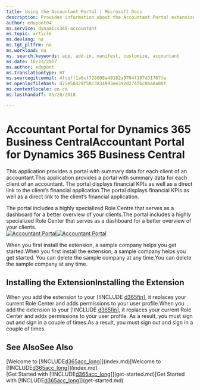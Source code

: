```yaml
---
title: Using the Accountant Portal | Microsoft Docs
description: Provides information about the Accountant Portal extension.
author: edupont04
ms.service: dynamics365-accountant
ms.topic: article
ms.devlang: na
ms.tgt_pltfrm: na
ms.workload: na
ms. search.keywords: app, add-in, manifest, customize, accountant
ms.date: 10/23/2017
ms.author: edupont
ms.translationtype: HT
ms.sourcegitcommit: 4fceff1a6cf728608a49182a9704f187d31767fe
ms.openlocfilehash: d75e50429f58c3834993ee392d274f6c8ba8a00f
ms.contentlocale: en-ca
ms.lasthandoff: 05/28/2018

---
```

# <a name="accountant-portal-for-dynamics-365-business-central"></a><span data-ttu-id="30198-103">Accountant Portal for Dynamics 365 Business Central</span><span class="sxs-lookup"><span data-stu-id="30198-103">Accountant Portal for Dynamics 365 Business Central</span></span>
<span data-ttu-id="30198-104">This application provides a portal with summary data for each client of an accountant.</span><span class="sxs-lookup"><span data-stu-id="30198-104">This application provides a portal with summary data for each client of an accountant.</span></span> <span data-ttu-id="30198-105">The portal displays financial KPIs as well as a direct link to the client’s financial application.</span><span class="sxs-lookup"><span data-stu-id="30198-105">The portal displays financial KPIs as well as a direct link to the client’s financial application.</span></span>  

<span data-ttu-id="30198-106">The portal includes a highly specialized Role Centre that serves as a dashboard for a better overview of your clients.</span><span class="sxs-lookup"><span data-stu-id="30198-106">The portal includes a highly specialized Role Center that serves as a dashboard for a better overview of your clients.</span></span>  
<span data-ttu-id="30198-107">[![Accountant Portal](./media/accountant-get-started/accountant-dashboard.png)](https://go.microsoft.com/fwlink/?linkid=851257)</span><span class="sxs-lookup"><span data-stu-id="30198-107">[![Accountant Portal](./media/accountant-get-started/accountant-dashboard.png)](https://go.microsoft.com/fwlink/?linkid=851257)</span></span>

<span data-ttu-id="30198-108">When you first install the extension, a sample company helps you get started.</span><span class="sxs-lookup"><span data-stu-id="30198-108">When you first install the extension, a sample company helps you get started.</span></span> <span data-ttu-id="30198-109">You can delete the sample company at any time.</span><span class="sxs-lookup"><span data-stu-id="30198-109">You can delete the sample company at any time.</span></span>  

## <a name="installing-the-extension"></a><span data-ttu-id="30198-110">Installing the Extension</span><span class="sxs-lookup"><span data-stu-id="30198-110">Installing the Extension</span></span>
<span data-ttu-id="30198-111">When you add the extension to your [!INCLUDE [d365fin](includes/d365fin_md.md)], it replaces your current Role Center and adds permissions to your user profile.</span><span class="sxs-lookup"><span data-stu-id="30198-111">When you add the extension to your [!INCLUDE [d365fin](includes/d365fin_md.md)], it replaces your current Role Center and adds permissions to your user profile.</span></span> <span data-ttu-id="30198-112">As a result, you must sign out and sign in a couple of times.</span><span class="sxs-lookup"><span data-stu-id="30198-112">As a result, you must sign out and sign in a couple of times.</span></span>  

## <a name="see-also"></a><span data-ttu-id="30198-113">See Also</span><span class="sxs-lookup"><span data-stu-id="30198-113">See Also</span></span>
<span data-ttu-id="30198-114">[Welcome to [!INCLUDE[d365acc_long](includes/d365acc_long_md.md)]](index.md)</span><span class="sxs-lookup"><span data-stu-id="30198-114">[Welcome to [!INCLUDE[d365acc_long](includes/d365acc_long_md.md)]](index.md)</span></span>  
<span data-ttu-id="30198-115">[Get Started with [!INCLUDE[d365acc_long](includes/d365acc_long_md.md)]](get-started.md)</span><span class="sxs-lookup"><span data-stu-id="30198-115">[Get Started with [!INCLUDE[d365acc_long](includes/d365acc_long_md.md)]](get-started.md)</span></span>  

